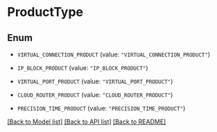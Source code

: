 # ProductType

## Enum


* `VIRTUAL_CONNECTION_PRODUCT` (value: `"VIRTUAL_CONNECTION_PRODUCT"`)

* `IP_BLOCK_PRODUCT` (value: `"IP_BLOCK_PRODUCT"`)

* `VIRTUAL_PORT_PRODUCT` (value: `"VIRTUAL_PORT_PRODUCT"`)

* `CLOUD_ROUTER_PRODUCT` (value: `"CLOUD_ROUTER_PRODUCT"`)

* `PRECISION_TIME_PRODUCT` (value: `"PRECISION_TIME_PRODUCT"`)


[[Back to Model list]](../README.md#documentation-for-models) [[Back to API list]](../README.md#documentation-for-api-endpoints) [[Back to README]](../README.md)


